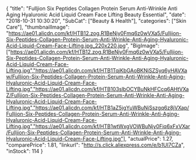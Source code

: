 {
	"title": "Fulljion Six Peptides Collagen Protein Serum Anti-Wrinkle Anti Aging Hyaluronic Acid Liquid Cream Face Lifting Beauty Essential",
	"date": "2018-10-31 10:30:20",
	"SubCat": ["Beauty & Health"],
	"categories": ["Skin Care"],
	"thumbnailImage": "https://ae01.alicdn.com/kf/HTB12.zog.R1BeNjy0Fmq6z0wVXa5/Fulljion-Six-Peptides-Collagen-Protein-Serum-Anti-Wrinkle-Anti-Aging-Hyaluronic-Acid-Liquid-Cream-Face-Lifting.jpg_220x220.jpg",
	"BigImage": ["https://ae01.alicdn.com/kf/HTB12.zog.R1BeNjy0Fmq6z0wVXa5/Fulljion-Six-Peptides-Collagen-Protein-Serum-Anti-Wrinkle-Anti-Aging-Hyaluronic-Acid-Liquid-Cream-Face-Lifting.jpg","https://ae01.alicdn.com/kf/HTB1TqjKbGAoBKNjSZSyq6yHAVXaw/Fulljion-Six-Peptides-Collagen-Protein-Serum-Anti-Wrinkle-Anti-Aging-Hyaluronic-Acid-Liquid-Cream-Face-Lifting.jpg","https://ae01.alicdn.com/kf/HTB103slbOCYBuNkHFCcq6AHtVXaZ/Fulljion-Six-Peptides-Collagen-Protein-Serum-Anti-Wrinkle-Anti-Aging-Hyaluronic-Acid-Liquid-Cream-Face-Lifting.jpg","https://ae01.alicdn.com/kf/HTB1aZ5jgYuWBuNjSszgq6z8jVXap/Fulljion-Six-Peptides-Collagen-Protein-Serum-Anti-Wrinkle-Anti-Aging-Hyaluronic-Acid-Liquid-Cream-Face-Lifting.jpg","https://ae01.alicdn.com/kf/HTB1wtWxgVOWBuNjy0Fiq6xFxVXar/Fulljion-Six-Peptides-Collagen-Protein-Serum-Anti-Wrinkle-Anti-Aging-Hyaluronic-Acid-Liquid-Cream-Face-Lifting.jpg"],
	"actualPrice": 1.27,
	"comparePrice": 1.81,
	"linkurl": "http://s.click.aliexpress.com/e/b1UI7CZa",
	"inStock": 114
}
